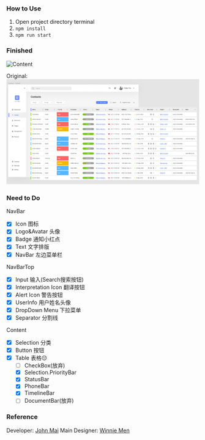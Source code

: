 ### How to Use
1. Open project directory terminal
2. `npm install`
3. `npm run start`

### Finished

![Content](./public/gif/CRMApp.gif)

Original:
![demo](./public/gif/demo.png)

### Need to Do

NavBar
- [x] Icon 图标
- [x] Logo&Avatar 头像
- [x] Badge 通知小红点
- [x] Text 文字排版
- [x] NavBar 左边菜单栏

NavBarTop
- [X] Input 输入(Search搜索按钮)
- [X] Interpretation Icon 翻译按钮
- [X] Alert Icon 警告按钮
- [X] UserInfo 用户姓名头像
- [X] DropDown Menu 下拉菜单
- [X] Separator 分割线

Content
- [X] Selection 分类
- [X] Button 按钮
- [X] Table 表格😔
    - [ ] CheckBox(放弃)
    - [X] Selection.PriorityBar
    - [X] StatusBar
    - [X] PhoneBar
    - [X] TimelineBar
    - [ ] DocumentBar(放弃)
    
### Reference
Developer: [John Mai](https://www.linkedin.com/in/johnmai1994/)
Main Designer: [Winnie Men](https://www.linkedin.com/in/wanyi-men/)
